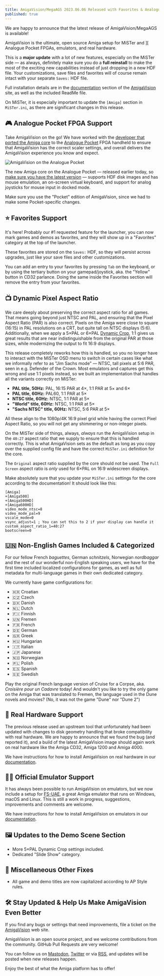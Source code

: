 ```yaml
---
title: AmigaVision/MegaAGS 2023.06.06 Released with Favorites & Analogue Pocket Support
published: true
---
```


We are happy to announce that the latest release of AmigaVision/MegaAGS is available!

AmigaVision is the ultimate, open source Amiga setup for MiSTer and
][ Analogue Pocket FPGAs, emulators, and real hardware.

This is a **major update** with a lot of new features, especially on the MiSTer side — as always, definitely make sure you do a **full reinstall** to make the most of the exciting new capabilities instead of just dropping in a new HDF file. Your customizations, save files and favorites will of course remain intact with your separate `Saves:` HDF file.

Full installation details are in the [documentation](https://amiga.vision/docs) section of the [AmigaVision] site, as well as the included ReadMe file. 

On MiSTer, it is especially important to update the `[Amiga]` section in `MiSTer.ini`, as there are significant changes in this release.

## 🎮 Analogue Pocket FPGA Support

Take AmigaVision on the go! We have worked with the [developer that ported the Amiga core] to the [Analogue Pocket] FPGA handheld to ensure that AmigaVision has the correct scaler settings, and overall delivers the AmigaVision experience you know and expect.

![AmigaVision on the Analogue Pocket](https://amiga.vision/images/pocket.jpg)

The new Amiga core on the Analogue Pocket — released earlier today, so [make sure you have the latest version] — supports HDF disk images and has mouse emulation, an on-screen virtual keyboard, and support for analog joysticks for mouse input in docked mode.

Make sure you use the "Pocket" edition of AmigaVision, since we had to make some Pocket-specific changes.

## ⭐️ Favorites Support

It's here! Probably our #1 requested feature for the launcher, you can now mark games and demos as favorites, and they will show up in a "Favorites" category at the top of the launcher.

These favorites are stored on the `Saves:` HDF, so they will persist across upgrades, just like your save files and other customizations.

You can add an entry to your favorites by pressing `Tab` on the keyboard, or by using the tertiary button on your gamepad/joystick, aka. the "Yellow" button in CD32 parlance. Doing the same inside the Favorites section will remove the entry from your favorites.

## 📺 Dynamic Pixel Aspect Ratio

We care deeply about preserving the correct aspect ratio for all games. That means going beyond just NTSC and PAL, and ensuring that the Pixel Aspect Ratio (PAR) is also correct. Pixels on the Amiga were close to square (16:15) in PAL resolutions on a CRT, but quite tall on NTSC displays (5:6). Additionally, when we apply a 5×PAL or 6×PAL [Dynamic Crop](https://amiga.vision/5x), 1:1 gives us great results that are near indistinguishable from the original PAR at those sizes, while modernizing the output to fit 16:9 displays.

This release completely reworks how this is handled, so you no longer have to interact with the MiSTer OSD menu to switch in certain cases like what we informally refer to as "Jim Sachs mode" — NTSC, tall pixels at 5:6 PAR, seen in e.g. Defender of the Crown. Most emulators and captures get this wrong and use 1:1 pixels instead, so we built an implementation that handles all the variants correctly on MiSTer:

* **PAL title, 50Hz:** PAL, 16:15 PAR at 4×, 1:1 PAR at 5× and 6×
* **PAL title, 60Hz:** PAL60, 1:1 PAR at 5×
* **NTSC title, 60Hz:**  NTSC, 1:1 PAR at 5×
* **"World" title, 60Hz:** NTSC, 1:1 PAR at 5×
* **"Sachs NTSC" title, 60Hz:**  NTSC, 5:6 PAR at 5×

All these align to the 1080p/4K 16:9 pixel grid while having the correct Pixel Aspect Ratio, so you will not get any shimmering or non-integer pixels.

On the MiSTer side of things, always, *always* run the AmigaVision setup in the `40:27` aspect ratio that we supply to ensure that this is handled correctly. This is what AmigaVision sets as the default as long as you copy over the supplied config file and have the correct `MiSTer.ini` definition for the core. 

The `Original` aspect ratio supplied by the core should not be used. The `Full Screen` aspect ratio is *only* used for 6×PAL on 16:9 widescreen displays.

Make absolutely sure that you update your `MiSTer.ini` settings for the core according to the documentation! It should look like this:

```
[Amiga]
+[Amiga500]
+[Amiga500HD]
+[Amiga600HD]
video_mode_ntsc=8
video_mode_pal=9
vscale_mode=0
vsync_adjust=1 ; You can set this to 2 if your display can handle it
custom_aspect_ratio_1=40:27
bootscreen=0
```

## 🇺🇳 Non-English Games Included & Categorized

For our fellow French *baguettes*, German *schnitzels*, Norwegian *nordbaggar* and the rest of our wonderful non-English speaking users, we have for the first time included localized configurations for games, as well as full metadata for multi-language games in their own dedicated category.

We currently have game configurations for:

* 🇭🇷 Croatian
* 🇨🇿 Czech
* 🇩🇰 Danish
* 🇳🇱 Dutch
* 🇫🇮 Finnish
* 🇺🇳 Fremen
* 🇫🇷 French
* 🇩🇪 German
* 🇬🇷 Greek
* 🇭🇺 Hungarian
* 🇮🇹 Italian
* 🇯🇵 Japanese
* 🇳🇴 Norwegian
* 🇵🇱 Polish
* 🇪🇸 Spanish
* 🇸🇪 Swedish

Play the original French language version of Cruise for a Corpse, aka. *Croisière pour un Cadavre* today!  And wouldn't you like to try the only game on the Amiga that was translated to Fremen, the language used in the Dune novels and movies? (No, it was not the game "Dune" nor "Dune 2")


## 💾 Real Hardware Support

The previous release used an upstream tool that unfortunately had been updated with changes to disk geometry handling that broke compatibility with real hardware. We are happy to announce that we found the bug (and reported it), and a build of the latest AmigaVision image should again work on real hardware like the Amiga CD32, Amiga 1200 and Amiga 4000.

We have instructions for how to install AmigaVision on real hardware in our [documentation](https://amiga.vision/docs).

## 👩‍💻 Official Emulator Support

It has always been possible to run AmigaVision on emulators, but we now include a setup for [FS-UAE](https://fs-uae.net), a great Amiga emulator that runs on Windows, macOS and Linux. This is still a work in progress, suggestions, improvements and comments are welcome.

We have instructions for how to install AmigaVision on emulators in our [documentation](https://amiga.vision/docs).

## 🖼️ Updates to the Demo Scene Section

* More 5×PAL Dynamic Crop settings included.
* Dedicated "Slide Show" category.

## 🍳 Miscellaneous Other Fixes

* All game and demo titles are now capitalized according to AP Style rules.

## 🛠️ Stay Updated & Help Us Make AmigaVision Even Better

If you find any bugs or settings that need improvements, file a ticket on the [AmigaVision] web site.

AmigaVision is an open source project, and we welcome contributions from the community. GitHub Pull Requests are very welcome!

You can follow us on [Mastodon], [Twitter] or via [RSS], and updates will be posted when new releases happen.

Enjoy the best of what the Amiga platform has to offer!

[AmigaVision]:https://amiga.vision
[amiga.vision]:https://amiga.vision
[Analogue Pocket]:https://www.analogue.co/pocket
[developer that ported the Amiga core]:https://twitter.com/UFp64
[AGS]:https://github.com/Optiroc/ArcadeGameSelector
[Mastodon]:https://mastodon.social/@amiga_vision
[Twitter]:https://twitter.com/amiga_vision
[RSS]:https://amiga.vision/feed.xml
[make sure you have the latest version]:https://github.com/Mazamars312/Analogue-Amiga/releases
